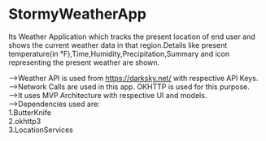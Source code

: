 # StormyWeatherApp
Its Weather Application which tracks the present location of end user and shows the current weather data in that region.Details like present temperature(in °F),Time,Humidity,Precipitation,Summary and icon representing the present weather are shown.  

-->Weather API is used from https://darksky.net/ with respective API Keys.  
-->Network Calls are used in this app. OKHTTP is used for this purpose.  
-->It uses MVP  Architecture with respective UI and models.  
-->Dependencies used are:  
                        1.ButterKnife  
                        2.okhttp3  
                        3.LocationServices  
